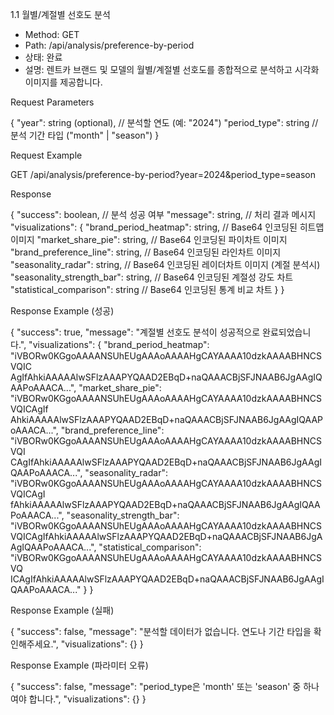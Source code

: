 1.1 월별/계절별 선호도 분석

- Method: GET
- Path: /api/analysis/preference-by-period
- 상태: 완료
- 설명: 렌트카 브랜드 및 모델의 월별/계절별 선호도를 종합적으로 분석하고 시각화
  이미지를 제공합니다.

Request Parameters

{
"year": string (optional), // 분석할 연도 (예: "2024")
"period_type": string // 분석 기간 타입 ("month" | "season")
}

Request Example

GET /api/analysis/preference-by-period?year=2024&period_type=season

Response

{
"success": boolean, // 분석 성공 여부
"message": string, // 처리 결과 메시지
"visualizations": {
"brand_period_heatmap": string, // Base64 인코딩된 히트맵 이미지
"market_share_pie": string, // Base64 인코딩된 파이차트 이미지
"brand_preference_line": string, // Base64 인코딩된 라인차트 이미지
"seasonality_radar": string, // Base64 인코딩된 레이더차트 이미지 (계절 분석시)  
 "seasonality_strength_bar": string, // Base64 인코딩된 계절성 강도 차트
"statistical_comparison": string // Base64 인코딩된 통계 비교 차트
}
}

Response Example (성공)

{
"success": true,
"message": "계절별 선호도 분석이 성공적으로 완료되었습니다.",
"visualizations": {
"brand_period_heatmap": "iVBORw0KGgoAAAANSUhEUgAAAoAAAAHgCAYAAAA10dzkAAAABHNCSVQIC  
 AgIfAhkiAAAAAlwSFlzAAAPYQAAD2EBqD+naQAAACBjSFJNAAB6JgAAgIQAAPoAAACA...",
"market_share_pie": "iVBORw0KGgoAAAANSUhEUgAAAoAAAAHgCAYAAAA10dzkAAAABHNCSVQICAgIf  
 AhkiAAAAAlwSFlzAAAPYQAAD2EBqD+naQAAACBjSFJNAAB6JgAAgIQAAPoAAACA...",
"brand_preference_line": "iVBORw0KGgoAAAANSUhEUgAAAoAAAAHgCAYAAAA10dzkAAAABHNCSVQI  
 CAgIfAhkiAAAAAlwSFlzAAAPYQAAD2EBqD+naQAAACBjSFJNAAB6JgAAgIQAAPoAAACA...",
"seasonality_radar": "iVBORw0KGgoAAAANSUhEUgAAAoAAAAHgCAYAAAA10dzkAAAABHNCSVQICAgI  
 fAhkiAAAAAlwSFlzAAAPYQAAD2EBqD+naQAAACBjSFJNAAB6JgAAgIQAAPoAAACA...",
"seasonality_strength_bar": "iVBORw0KGgoAAAANSUhEUgAAAoAAAAHgCAYAAAA10dzkAAAABHNCS  
 VQICAgIfAhkiAAAAAlwSFlzAAAPYQAAD2EBqD+naQAAACBjSFJNAAB6JgAAgIQAAPoAAACA...",
"statistical_comparison": "iVBORw0KGgoAAAANSUhEUgAAAoAAAAHgCAYAAAA10dzkAAAABHNCSVQ  
 ICAgIfAhkiAAAAAlwSFlzAAAPYQAAD2EBqD+naQAAACBjSFJNAAB6JgAAgIQAAPoAAACA..."
}
}

Response Example (실패)

{
"success": false,
"message": "분석할 데이터가 없습니다. 연도나 기간 타입을 확인해주세요.",
"visualizations": {}
}

Response Example (파라미터 오류)

{
"success": false,
"message": "period_type은 'month' 또는 'season' 중 하나여야 합니다.",
"visualizations": {}
}
